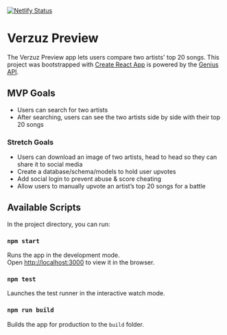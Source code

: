 [![Netlify Status](https://api.netlify.com/api/v1/badges/8ac4d5d3-8f84-4d5a-947f-4a244a00377b/deploy-status)](https://app.netlify.com/sites/verzuzpreview/deploys)

# Verzuz Preview
The Verzuz Preview app lets users compare two artists' top 20 songs. This project was bootstrapped with [Create React App](https://github.com/facebook/create-react-app) is powered by the [Genius API](https://docs.genius.com/).

## MVP Goals

- Users can search for two artists
- After searching, users can see the two artists side by side with their top 20 songs

### Stretch Goals

- Users can download an image of two artists, head to head so they can share it to social media
- Create a database/schema/models to hold user upvotes
- Add social login to prevent abuse & score cheating
- Allow users to manually upvote an artist’s top 20 songs for a battle


## Available Scripts

In the project directory, you can run:

### `npm start`

Runs the app in the development mode.<br />
Open [http://localhost:3000](http://localhost:3000) to view it in the browser.

### `npm test`

Launches the test runner in the interactive watch mode.<br />

### `npm run build`

Builds the app for production to the `build` folder.<br />
